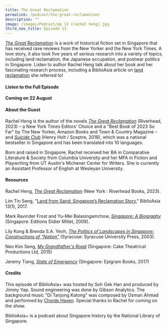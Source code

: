 ```yaml
---
title: The Great Reclamation
permalink: /podcast/the-great-reclamation/
description: ""
image: /images/Podcast/ep 13 (rachel heng).jpg
third_nav_title: Episode 13
---
```

[*The Great Reclamation*](https://eservice.nlb.gov.sg/item_holding.aspx?bid=206018224) is a work of historical fiction set in Singapore that has received rave reviews from the New Yorker and the New York Times. A love story, it also took five years of serious research into a variety of topics, including land reclamation, the Japanese occupation, and postwar politics in Singapore. Listen to author Rachel Heng talk about her book and her fascinating research process, including a BiblioAsia article on [land reclamation](/vol-13/issue-1/apr-jun-2017/land-from-sand/) she referred to!
 
#### **Listen to the Full Episode** ####
**Coming on 22 August** 

#### **About the Guest** ####
Rachel Heng is the author of the novels [*The Great Reclamation*](https://eservice.nlb.gov.sg/item_holding.aspx?bid=206018224) (Riverhead,  2023) – a New York Times Editors’ Choice and a "Best Book of 2023 So Far" by The New Yorker, Amazon Books and Town & Country Magazine – and [*Suicide Club*](https://eservice.nlb.gov.sg/item_holding.aspx?bid=203154066) (Henry Holt / Sceptre, 2018), which was a national bestseller in Singapore and has been translated into 10 languages.

Born and raised in Singapore, Rachel received her BA in Comparative Literature & Society from Columbia University and her MFA in Fiction and Playwriting from UT Austin's Michener Center for Writers. She is currently an Assistant Professor of English at Wesleyan University.

#### **Resources** ####
Rachel Heng, [*The Great Reclamation*](https://eservice.nlb.gov.sg/item_holding.aspx?bid=206018224)  (New York : Riverhead Books, 2023).

Lim Tin Seng, "[Land from Sand: Singapore’s Reclamation Story](/vol-13/issue-1/apr-jun-2017/land-from-sand/)," BiblioAsia 13(1), 2017.

Mark Ravinder Frost and Yu-Mei Balasingamchow, [*Singapore: A Biography*](https://eservice.nlb.gov.sg/item_holding.aspx?bid=13229116) (Singapore: Editions Didier Millet, 2009).

Lily Kong & Brenda S.A. Yeoh, [*The Politics of Landscapes in Singapore: Constructions of "Nation"*](https://eservice.nlb.gov.sg/item_holding.aspx?bid=11772279) (Syracuse: Syracuse University Press, 2003).

Neo Kim Seng, [*My Grandfather's Road*](https://eservice.nlb.gov.sg/item_holding.aspx?bid=202400794) (Singapore: Cake Theatrical Productions Ltd, 2015)

Jeremy Tiang, [*State of Emergency*](https://eservice.nlb.gov.sg/item_holding.aspx?bid=202785218) (Singapore: Epigram Books, 2017)

#### **Credits** ####
This episode of BiblioAsia+ was hosted by Soh Gek Han and produced by Jimmy Yap. Sound engineering was done by Gibson Analytics. The background music "Di Tanjong Katong" was composed by Osman Ahmad and performed by&nbsp;[Chords Haven](https://www.youtube.com/watch?v=uA2v7ka5TAI). Special thanks to Rachel for coming on the show.

BiblioAsia+ is a podcast about Singapore history by the National Library of Singapore.